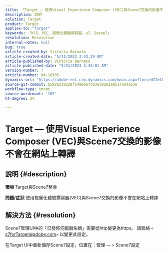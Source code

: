 ```yaml
---
title: 「Target — 使用Visual Experience Composer (VEC)與Scene7交換的影像不會在網站上轉譯」
description: 說明
solution: Target
product: Target
applies-to: "Target"
keywords: 「KCS、VEC、視覺化體驗撰寫器、s7、Scene7」
resolution: Resolution
internal-notes: null
bug: true
article-created-by: Victoria Barnato
article-created-date: "5/31/2023 3:43:39 AM"
article-published-by: Victoria Barnato
article-published-date: "5/31/2023 3:44:01 AM"
version-number: 7
article-number: KA-16305
dynamics-url: "https://adobe-ent.crm.dynamics.com/main.aspx?forceUCI=1&pagetype=entityrecord&etn=knowledgearticle&id=717b5d51-65ff-ed11-8f6e-6045bd006149"
source-git-commit: b5926330228f5496b6fc03ec82e2a8517ad4a53e
workflow-type: tm+mt
source-wordcount: '102'
ht-degree: 2%

---
```


# Target — 使用Visual Experience Composer (VEC)與Scene7交換的影像不會在網站上轉譯

## 說明 {#description}

<b>環境</b>
Target與Scene7整合

<b>問題/症狀</b>
使用視覺化體驗撰寫器(VEC)與Scene7交換的影像不會在網站上轉譯


## 解決方法 {#resolution}


Scene7管理UI中的「已發佈伺服器名稱」需要從http變更為https。 請聯絡 `<` [s7forTarget@adobe.com](mailto:s7forTarget@adobe.com)`>`  以變更此設定。

在Target UI中重新儲存Scene7設定，位置在：管理 — `>`  Scene7設定




